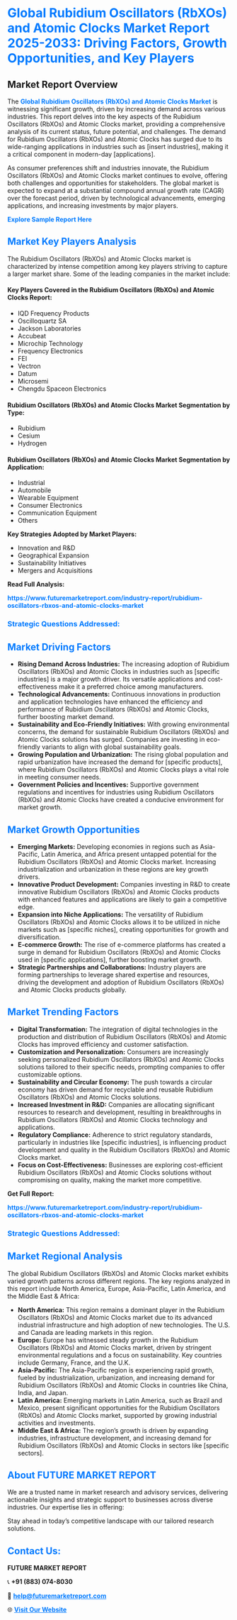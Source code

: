 <h1 style="color: #007BFF;">Global Rubidium Oscillators (RbXOs) and Atomic Clocks Market Report 2025-2033: Driving Factors, Growth Opportunities, and Key Players</h1>

<section id="overview">
<h2>Market Report Overview</h2>
<p>The <a href="https://www.futuremarketreport.com/industry-report/rubidium-oscillators-rbxos-and-atomic-clocks-market" style="color: #007BFF; text-decoration: none;"><strong>Global Rubidium Oscillators (RbXOs) and Atomic Clocks Market</strong></a> is witnessing significant growth, driven by increasing demand across various industries. This report delves into the key aspects of the Rubidium Oscillators (RbXOs) and Atomic Clocks market, providing a comprehensive analysis of its current status, future potential, and challenges. The demand for Rubidium Oscillators (RbXOs) and Atomic Clocks has surged due to its wide-ranging applications in industries such as [insert industries], making it a critical component in modern-day [applications].</p>
<p>As consumer preferences shift and industries innovate, the Rubidium Oscillators (RbXOs) and Atomic Clocks market continues to evolve, offering both challenges and opportunities for stakeholders. The global market is expected to expand at a substantial compound annual growth rate (CAGR) over the forecast period, driven by technological advancements, emerging applications, and increasing investments by major players.</p>
</section>

<section id="overview">
<p><a href="https://www.futuremarketreport.com/request-sample/reportId=76808" style="color: #007BFF; text-decoration: none;"><strong>Explore Sample Report Here</strong></a></p>
</section>

<section id="key-players">
<h2 style="color: #007BFF;">Market Key Players Analysis</h2>
<p>The Rubidium Oscillators (RbXOs) and Atomic Clocks market is characterized by intense competition among key players striving to capture a larger market share. Some of the leading companies in the market include:</p>
<h4>Key Players Covered in the Rubidium Oscillators (RbXOs) and Atomic Clocks Report:</h4>
<ul><li>IQD Frequency Products</li><li>Oscilloquartz SA</li><li>Jackson Laboratories</li><li>Accubeat</li><li>Microchip Technology</li><li>Frequency Electronics</li><li>FEI</li><li>Vectron</li><li>Datum</li><li>Microsemi</li><li>Chengdu Spaceon Electronics</li></ul>
<h4>Rubidium Oscillators (RbXOs) and Atomic Clocks Market Segmentation by Type:</h4>
<ul><li>Rubidium</li><li>Cesium</li><li>Hydrogen</li></ul>

<h4>Rubidium Oscillators (RbXOs) and Atomic Clocks Market Segmentation by Application:</h4>
<ul><li>Industrial</li><li>Automobile</li><li>Wearable Equipment</li><li>Consumer Electronics</li><li>Communication Equipment</li><li>Others</li></ul>
<p><strong>Key Strategies Adopted by Market Players:</strong></p>
<ul>
<li>Innovation and R&D</li>
<li>Geographical Expansion</li>
<li>Sustainability Initiatives</li>
<li>Mergers and Acquisitions</li>
</ul>
</section>

<section>
<p><strong>Read Full Analysis: </strong></p><a href="https://www.futuremarketreport.com/industry-report/rubidium-oscillators-rbxos-and-atomic-clocks-market" style="color: #007BFF; text-decoration: none;"><strong>https://www.futuremarketreport.com/industry-report/rubidium-oscillators-rbxos-and-atomic-clocks-market</strong></a>
<h3 style="color: #007BFF;">Strategic Questions Addressed:</h3>
</section>

<section id="driving-factors">
<h2 style="color: #007BFF;">Market Driving Factors</h2>
<ul>
<li><strong>Rising Demand Across Industries:</strong> The increasing adoption of Rubidium Oscillators (RbXOs) and Atomic Clocks in industries such as [specific industries] is a major growth driver. Its versatile applications and cost-effectiveness make it a preferred choice among manufacturers.</li>
<li><strong>Technological Advancements:</strong> Continuous innovations in production and application technologies have enhanced the efficiency and performance of Rubidium Oscillators (RbXOs) and Atomic Clocks, further boosting market demand.</li>
<li><strong>Sustainability and Eco-Friendly Initiatives:</strong> With growing environmental concerns, the demand for sustainable Rubidium Oscillators (RbXOs) and Atomic Clocks solutions has surged. Companies are investing in eco-friendly variants to align with global sustainability goals.</li>
<li><strong>Growing Population and Urbanization:</strong> The rising global population and rapid urbanization have increased the demand for [specific products], where Rubidium Oscillators (RbXOs) and Atomic Clocks plays a vital role in meeting consumer needs.</li>
<li><strong>Government Policies and Incentives:</strong> Supportive government regulations and incentives for industries using Rubidium Oscillators (RbXOs) and Atomic Clocks have created a conducive environment for market growth.</li>
</ul>
</section>

<section id="growth-opportunities">
<h2 style="color: #007BFF;">Market Growth Opportunities</h2>
<ul>
<li><strong>Emerging Markets:</strong> Developing economies in regions such as Asia-Pacific, Latin America, and Africa present untapped potential for the Rubidium Oscillators (RbXOs) and Atomic Clocks market. Increasing industrialization and urbanization in these regions are key growth drivers.</li>
<li><strong>Innovative Product Development:</strong> Companies investing in R&D to create innovative Rubidium Oscillators (RbXOs) and Atomic Clocks products with enhanced features and applications are likely to gain a competitive edge.</li>
<li><strong>Expansion into Niche Applications:</strong> The versatility of Rubidium Oscillators (RbXOs) and Atomic Clocks allows it to be utilized in niche markets such as [specific niches], creating opportunities for growth and diversification.</li>
<li><strong>E-commerce Growth:</strong> The rise of e-commerce platforms has created a surge in demand for Rubidium Oscillators (RbXOs) and Atomic Clocks used in [specific applications], further boosting market growth.</li>
<li><strong>Strategic Partnerships and Collaborations:</strong> Industry players are forming partnerships to leverage shared expertise and resources, driving the development and adoption of Rubidium Oscillators (RbXOs) and Atomic Clocks products globally.</li>
</ul>
</section>

<section id="trending-factors">
<h2 style="color: #007BFF;">Market Trending Factors</h2>
<ul>
<li><strong>Digital Transformation:</strong> The integration of digital technologies in the production and distribution of Rubidium Oscillators (RbXOs) and Atomic Clocks has improved efficiency and customer satisfaction.</li>
<li><strong>Customization and Personalization:</strong> Consumers are increasingly seeking personalized Rubidium Oscillators (RbXOs) and Atomic Clocks solutions tailored to their specific needs, prompting companies to offer customizable options.</li>
<li><strong>Sustainability and Circular Economy:</strong> The push towards a circular economy has driven demand for recyclable and reusable Rubidium Oscillators (RbXOs) and Atomic Clocks solutions.</li>
<li><strong>Increased Investment in R&D:</strong> Companies are allocating significant resources to research and development, resulting in breakthroughs in Rubidium Oscillators (RbXOs) and Atomic Clocks technology and applications.</li>
<li><strong>Regulatory Compliance:</strong> Adherence to strict regulatory standards, particularly in industries like [specific industries], is influencing product development and quality in the Rubidium Oscillators (RbXOs) and Atomic Clocks market.</li>
<li><strong>Focus on Cost-Effectiveness:</strong> Businesses are exploring cost-efficient Rubidium Oscillators (RbXOs) and Atomic Clocks solutions without compromising on quality, making the market more competitive.</li>
</ul>
</section>

<section>
<p><strong>Get Full Report: </strong></p><a href="https://www.futuremarketreport.com/industry-report/rubidium-oscillators-rbxos-and-atomic-clocks-market" style="color: #007BFF; text-decoration: none;"><strong>https://www.futuremarketreport.com/industry-report/rubidium-oscillators-rbxos-and-atomic-clocks-market</strong></a>
<h3 style="color: #007BFF;">Strategic Questions Addressed:</h3>
</section>


<section id="regional-analysis">
<h2 style="color: #007BFF;">Market Regional Analysis</h2>
<p>The global Rubidium Oscillators (RbXOs) and Atomic Clocks market exhibits varied growth patterns across different regions. The key regions analyzed in this report include North America, Europe, Asia-Pacific, Latin America, and the Middle East & Africa:</p>
<ul>
<li><strong>North America:</strong> This region remains a dominant player in the Rubidium Oscillators (RbXOs) and Atomic Clocks market due to its advanced industrial infrastructure and high adoption of new technologies. The U.S. and Canada are leading markets in this region.</li>
<li><strong>Europe:</strong> Europe has witnessed steady growth in the Rubidium Oscillators (RbXOs) and Atomic Clocks market, driven by stringent environmental regulations and a focus on sustainability. Key countries include Germany, France, and the U.K.</li>
<li><strong>Asia-Pacific:</strong> The Asia-Pacific region is experiencing rapid growth, fueled by industrialization, urbanization, and increasing demand for Rubidium Oscillators (RbXOs) and Atomic Clocks in countries like China, India, and Japan.</li>
<li><strong>Latin America:</strong> Emerging markets in Latin America, such as Brazil and Mexico, present significant opportunities for the Rubidium Oscillators (RbXOs) and Atomic Clocks market, supported by growing industrial activities and investments.</li>
<li><strong>Middle East & Africa:</strong> The region’s growth is driven by expanding industries, infrastructure development, and increasing demand for Rubidium Oscillators (RbXOs) and Atomic Clocks in sectors like [specific sectors].</li>
</ul>
</section>

<footer>
<h2 style="color: #007BFF;">About FUTURE MARKET REPORT</h2>
<p>We are a trusted name in market research and advisory services, delivering actionable insights and strategic support to businesses across diverse industries. Our expertise lies in offering:</p>

<p>Stay ahead in today’s competitive landscape with our tailored research solutions.</p>

<h2 style="color: #007BFF;">Contact Us:</h2>
<p><strong>FUTURE MARKET REPORT</strong></p>
<p>📞 <strong>+91 (883) 074-8030</strong></p>
<p>📧 <strong><a href="mailto:help@futuremarketreport.com" style="color: #007BFF;">help@futuremarketreport.com</a></strong></p>
<p>🌐 <strong><a href="https://www.futuremarketreport.com/" style="color: #007BFF;">Visit Our Website</a></strong></p>
</footer>